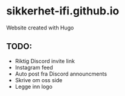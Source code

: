# sikkerhet-ifi.github.io
Website created with Hugo


## TODO:
- Riktig Discord invite link
- Instagram feed
- Auto post fra Discord announcments
- Skrive om oss side
- Legge inn logo

